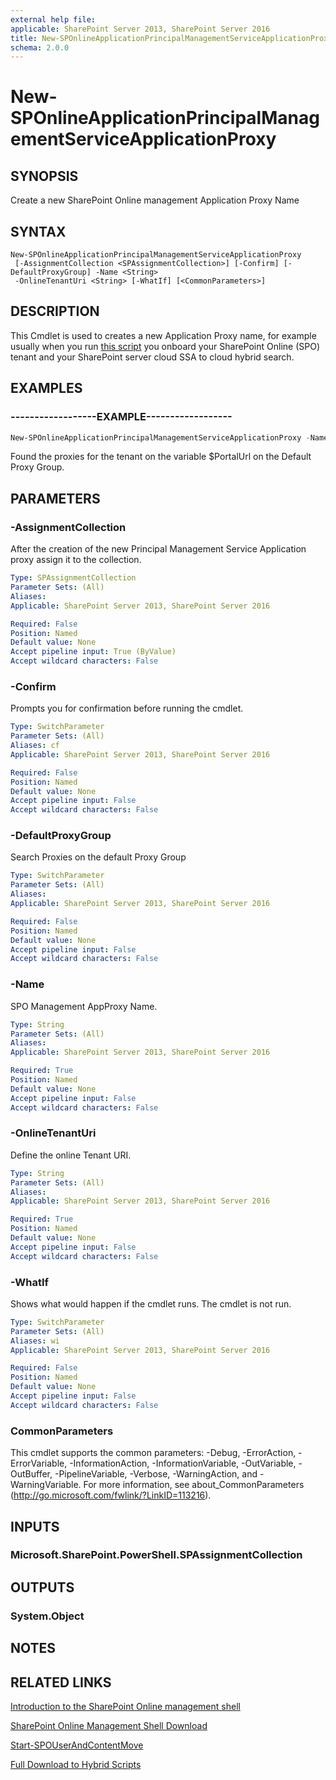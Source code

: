 ```yaml
---
external help file: 
applicable: SharePoint Server 2013, SharePoint Server 2016
title: New-SPOnlineApplicationPrincipalManagementServiceApplicationProxy
schema: 2.0.0
---
```


# New-SPOnlineApplicationPrincipalManagementServiceApplicationProxy

## SYNOPSIS
Create a new SharePoint Online management Application Proxy Name



## SYNTAX

```
New-SPOnlineApplicationPrincipalManagementServiceApplicationProxy
 [-AssignmentCollection <SPAssignmentCollection>] [-Confirm] [-DefaultProxyGroup] -Name <String>
 -OnlineTenantUri <String> [-WhatIf] [<CommonParameters>]
```

## DESCRIPTION
This Cmdlet is used to creates a new Application Proxy name, for example 
usually when you run [this script](https://www.microsoft.com/en-us/download/confirmation.aspx?id=51490) you onboard your SharePoint Online (SPO) tenant and your SharePoint server cloud SSA to cloud hybrid search.



## EXAMPLES

### ------------------EXAMPLE------------------
```Powershell
New-SPOnlineApplicationPrincipalManagementServiceApplicationProxy -Name $SPO_MANAGEMENT_APPPROXY_NAME -OnlineTenantUri $PortalUrl -DefaultProxyGroup
```

Found the proxies for the tenant on the variable $PortalUrl on the Default Proxy Group.



## PARAMETERS

### -AssignmentCollection
After the creation of the new Principal Management Service Application proxy assign it to the collection.

```yaml
Type: SPAssignmentCollection
Parameter Sets: (All)
Aliases: 
Applicable: SharePoint Server 2013, SharePoint Server 2016

Required: False
Position: Named
Default value: None
Accept pipeline input: True (ByValue)
Accept wildcard characters: False
```

### -Confirm
Prompts you for confirmation before running the cmdlet.

```yaml
Type: SwitchParameter
Parameter Sets: (All)
Aliases: cf
Applicable: SharePoint Server 2013, SharePoint Server 2016

Required: False
Position: Named
Default value: None
Accept pipeline input: False
Accept wildcard characters: False
```

### -DefaultProxyGroup
Search Proxies on the default Proxy Group

```yaml
Type: SwitchParameter
Parameter Sets: (All)
Aliases: 
Applicable: SharePoint Server 2013, SharePoint Server 2016

Required: False
Position: Named
Default value: None
Accept pipeline input: False
Accept wildcard characters: False
```

### -Name
SPO Management AppProxy Name.

```yaml
Type: String
Parameter Sets: (All)
Aliases: 
Applicable: SharePoint Server 2013, SharePoint Server 2016

Required: True
Position: Named
Default value: None
Accept pipeline input: False
Accept wildcard characters: False
```

### -OnlineTenantUri
Define the online Tenant URI.

```yaml
Type: String
Parameter Sets: (All)
Aliases: 
Applicable: SharePoint Server 2013, SharePoint Server 2016

Required: True
Position: Named
Default value: None
Accept pipeline input: False
Accept wildcard characters: False
```

### -WhatIf
Shows what would happen if the cmdlet runs.
The cmdlet is not run.

```yaml
Type: SwitchParameter
Parameter Sets: (All)
Aliases: wi
Applicable: SharePoint Server 2013, SharePoint Server 2016

Required: False
Position: Named
Default value: None
Accept pipeline input: False
Accept wildcard characters: False
```

### CommonParameters
This cmdlet supports the common parameters: -Debug, -ErrorAction, -ErrorVariable, -InformationAction, -InformationVariable, -OutVariable, -OutBuffer, -PipelineVariable, -Verbose, -WarningAction, and -WarningVariable. For more information, see about_CommonParameters (http://go.microsoft.com/fwlink/?LinkID=113216).

## INPUTS

### Microsoft.SharePoint.PowerShell.SPAssignmentCollection

## OUTPUTS

### System.Object

## NOTES

## RELATED LINKS
[Introduction to the SharePoint Online management shell](https://support.office.com/en-us/article/introduction-to-the-sharepoint-online-management-shell-c16941c3-19b4-4710-8056-34c034493429)

[SharePoint Online Management Shell Download](https://www.microsoft.com/en-US/download/details.aspx?id=35588)

[Start-SPOUserAndContentMove](Start-SPOUserAndContentMove.md)

[Full Download to Hybrid Scripts](https://www.microsoft.com/en-us/download/confirmation.aspx?id=51490)